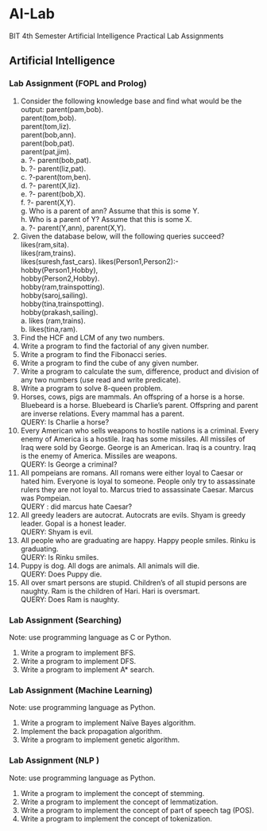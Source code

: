 # AI-Lab
BIT 4th Semester Artificial Intelligence Practical Lab Assignments

## Artificial Intelligence
### Lab Assignment (FOPL and Prolog)
  1. Consider the following knowledge base and find what would be the output:
      parent(pam,bob).  
      parent(tom,bob).  
      parent(tom,liz).  
      parent(bob,ann).  
      parent(bob,pat).  
      parent(pat,jim).  
    a. ?- parent(bob,pat).  
    b. ?- parent(liz,pat).  
    c. ?-parent(tom,ben).  
    d. ?- parent(X,liz).  
    e. ?- parent(bob,X).  
    f. ?- parent(X,Y).  
    g. Who is a parent of ann? Assume that this is some Y.  
    h. Who is a parent of Y? Assume that this is some X.  
    a. ?- parent(Y,ann), parent(X,Y).  
  2. Given the database below, will the following queries succeed?  
    likes(ram,sita).  
    likes(ram,trains).  
    likes(suresh,fast_cars). 
    likes(Person1,Person2):-  
    hobby(Person1,Hobby),   
    hobby(Person2,Hobby).  
    hobby(ram,trainspotting).   
    hobby(saroj,sailing).   
    hobby(tina,trainspotting).   
    hobby(prakash,sailing).   
    a. likes (ram,trains).  
    b. likes(tina,ram).  
  3. Find the HCF and LCM of any two numbers.  
  4. Write a program to find the factorial of any given number.  
  5. Write a program to find the Fibonacci series.  
  6. Write a program to find the cube of any given number.  
  7. Write a program to calculate the sum, difference, product and division of any two numbers (use read and write predicate).  
  8. Write a program to solve 8-queen problem.  
  9. Horses, cows, pigs are mammals. An offspring of a horse is a horse. Bluebeard is a horse. Bluebeard is Charlie’s parent. Offspring and parent are inverse relations. Every mammal has a parent.   
QUERY: Is Charlie a horse?   
  10. Every American who sells weapons to hostile nations is a criminal. Every enemy of America is a hostile. Iraq has some missiles. All missiles of Iraq were sold by George. George is an American. Iraq is a country. Iraq is the enemy of America. Missiles are weapons.     
QUERY: Is George a criminal?   
  11. All pompeians are romans. All romans were either loyal to Caesar or hated him. Everyone is loyal to someone. People only try to assassinate rulers they are not loyal to. Marcus tried to assassinate Caesar. Marcus was Pompeian.   
QUERY : did marcus hate Caesar?   	
  12. All greedy leaders are autocrat. Autocrats are evils. Shyam is greedy leader. Gopal is a honest leader.  
QUERY: Shyam is evil.  
  13. All people who are graduating are happy. Happy people smiles. Rinku is graduating.  
QUERY: Is Rinku smiles.  
  14. Puppy is dog. All dogs are animals. All animals will die.  
QUERY: Does Puppy die.  
  15. All over smart persons are stupid. Children’s of all stupid persons are naughty. Ram is the children of Hari. Hari is oversmart.  
QUERY:  Does Ram is naughty.  

### Lab Assignment (Searching)
Note: use programming language as C or Python.  
1. Write a program to implement BFS.  
2. Write a program to implement DFS.  
3. Write a program to implement A* search.  

### Lab Assignment (Machine Learning)
Note: use programming language as Python.  
1. Write a program to implement Naïve Bayes algorithm.  
2. Implement the back propagation algorithm.  
3. Write a program to implement genetic algorithm.  

### Lab Assignment (NLP )
Note: use programming language as Python.  
1. Write a program to implement the concept of stemming.  
2. Write a program to implement the concept of lemmatization.  
3. Write a program to implement the concept of part of speech tag (POS).  
4. Write a program to implement the concept of tokenization.  
